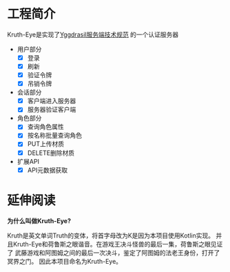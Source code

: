 # 工程简介
Kruth-Eye是实现了[Yggdrasil服务端技术规范](https://github.com/yushijinhun/authlib-injector/wiki/Yggdrasil-%E6%9C%8D%E5%8A%A1%E7%AB%AF%E6%8A%80%E6%9C%AF%E8%A7%84%E8%8C%83) 的一个认证服务器
+ 用户部分
    + [x] 登录
    + [x] 刷新
    + [x] 验证令牌
    + [x] 吊销令牌
+ 会话部分
    + [x] 客户端进入服务器
    + [x] 服务器验证客户端
+ 角色部分
    + [x] 查询角色属性
    + [x] 按名称批量查询角色
    + [x] PUT上传材质
    + [x] DELETE删除材质
+ 扩展API
    + [x] API元数据获取
# 延伸阅读
**为什么叫做Kruth-Eye?**

Kruth是英文单词Truth的变体，将首字母改为K是因为本项目使用Kotlin实现。
并且Kruth-Eye和荷鲁斯之眼谐音。在游戏王决斗怪兽的最后一集，荷鲁斯之眼见证了
武藤游戏和阿图姆之间的最后一次决斗，鉴定了阿图姆的法老王身份，打开了冥界之门。
因此本项目命名为Kruth-Eye。